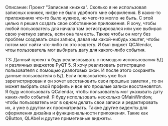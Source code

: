 Описание:
Проект "Записная книжка". Сколько я не использовал записных книжек, нигде не было удобного мне оформления. В каких-то приложениях что-то было нужное, но чего-то могло не быть. С этой целью я решил создать свое собственное приложения. Я хочу, чтобы любой пользователь для начала там регистрировался или уже выбирал свою учетную запись, если она там есть. Также чтобы он могу без проблем создавать свои записи, давая им какой-нибудь хэштег, чтобы потом мог найти что-либо по это хэштегу. И был виджет QCAlendar, чтоы пользователь мог выбирать дату для какого-либо события.


ТЗ:
Данный проект я буду реализовывать с помощью использования БД и различных виджетов PyQT 5. Я хочу реализовать регистрацию пользователя  с помощью диалоговых окон. И после этого сохранять данные пользователя в БД. Если пользователь уже был зарегистрирован и он хочет восстановить свои прошлые заметки , то он может выбрать свой профиль и все его прошлые записи восстановятся. Я буду использовать QCalendar, чтобы пользователь мог указывать дату каких-либо событий. Я буду использовать несколько QMainWindow, чтобы пользователь мог в одном делать свои записи и редактировать их, а уже в другом их просматривать. Также другие видежты для оформления дизайна и функциональности приложения. Такие как QButton, QLAbel и другие приметивные виджеты.

